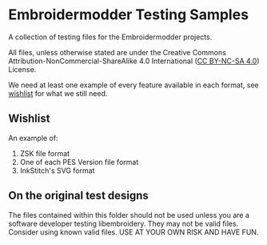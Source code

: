 # Embroidermodder Testing Samples

A collection of testing files for the Embroidermodder projects.

All files, unless otherwise stated are under the Creative Commons
Attribution-NonCommercial-ShareAlike 4.0 International
([CC BY-NC-SA 4.0](https://creativecommons.org/licenses/by-nc-sa/4.0/))
License.

We need at least one example of every feature available in each
format, see [wishlist](#wishlist) for what we still need.

## Wishlist

An example of:

1. ZSK file format
2. One of each PES Version file format
3. InkStitch's SVG format

## On the original test designs

The files contained within this folder should not be used unless you are a software developer testing libembroidery.
They may not be valid files. Consider using known valid files.
USE AT YOUR OWN RISK AND HAVE FUN.
